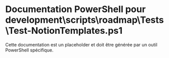 # Documentation PowerShell pour development\scripts\roadmap\Tests\Test-NotionTemplates.ps1

Cette documentation est un placeholder et doit être générée par un outil PowerShell spécifique.
